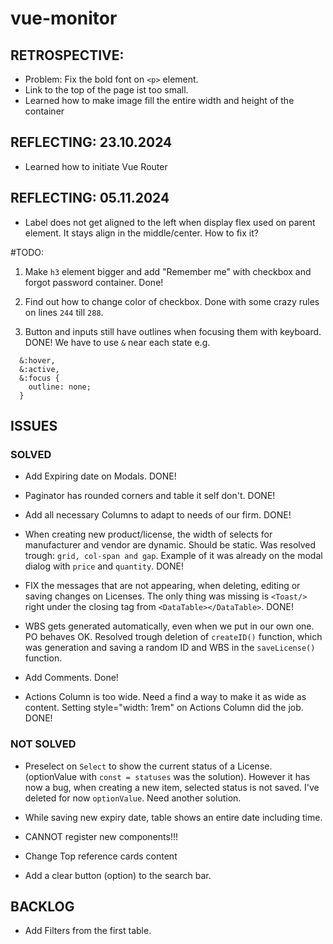 # vue-monitor

## RETROSPECTIVE:

- Problem: Fix the bold font on `<p>` element.
- Link to the top of the page ist too small.
- Learned how to make image fill the entire width and height of the container

## REFLECTING: 23.10.2024

- Learned how to initiate Vue Router

## REFLECTING: 05.11.2024

- Label does not get aligned to the left when display flex used on parent element. It stays align in the middle/center. How to fix it?

#TODO:

1.  Make `h3` element bigger and add "Remember me" with checkbox and forgot password container. Done!

2.  Find out how to change color of checkbox.
    Done with some crazy rules on lines `244` till `288`.

3.  Button and inputs still have outlines when focusing them with keyboard. DONE! We have to use `&` near each state e.g.

```
  &:hover,
  &:active,
  &:focus {
    outline: none;
  }
```

## ISSUES

### SOLVED

- Add Expiring date on Modals. DONE!

- Paginator has rounded corners and table it self don't. DONE!

- Add all necessary Columns to adapt to needs of our firm. DONE!

- When creating new product/license, the width of selects for manufacturer and vendor are dynamic. Should be static. Was resolved trough: `grid, col-span and gap`. Example of it was already on the modal dialog with `price` and `quantity`. DONE!

- FIX the messages that are not appearing, when deleting, editing or saving changes on Licenses. The only thing was missing is `<Toast/>` right under the closing tag from `<DataTable></DataTable>`. DONE!

- WBS gets generated automatically, even when we put in our own one. PO behaves OK. Resolved trough deletion of `createID()` function, which was generation and saving a random ID and WBS in the `saveLicense()` function.

- Add Comments. Done!

- Actions Column is too wide. Need a find a way to make it as wide as content. Setting style="width: 1rem" on Actions Column did the job. DONE!

### NOT SOLVED

- Preselect on `Select` to show the current status of a License. (optionValue with `const = statuses` was the solution). However it has now a bug, when creating a new item, selected status is not saved. I've deleted for now `optionValue`. Need another solution.

- While saving new expiry date, table shows an entire date including time.

- CANNOT register new components!!!

- Change Top reference cards content

- Add a clear button (option) to the search bar.

## BACKLOG

- Add Filters from the first table.
